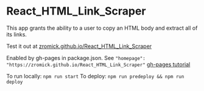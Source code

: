 # React_HTML_Link_Scraper
This app grants the ability to a user to copy an HTML body and extract all of its links.

Test it out at [zromick.github.io/React_HTML_Link_Scraper](https://zromick.github.io/React_HTML_Link_Scraper)

Enabled by gh-pages in package.json. See `"homepage": "https://zromick.github.io/React_HTML_Link_Scraper"`
[gh-pages tutorial](https://www.youtube.com/watch?v=Q9n2mLqXFpU)

To run locally:
  `npm run start`
To deploy:
  `npm run predeploy && npm run deploy`
